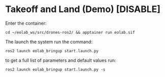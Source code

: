 # Takeoff and Land (Demo) [DISABLE]

Enter the container:

```
cd ~/eolab_ws/src/drones-ros2/ && apptainer run eolab.sif
```

The launch the system run the command:

```
ros2 launch eolab_bringup start.launch.py
```

to get a full list of parameters and default values run:

```
ros2 launch eolab_bringup start.launch.py -s
```
